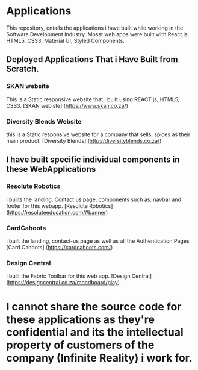 # Applications
This repository, entails the applications i have built while working in the Software Development Industry.
Mosst web apps were built with React.js, HTML5, CSS3, Material UI, Styled Components.

## Deployed Applications That i Have Built from Scratch.

### SKAN website
 This is a Static responsive website that i built using REACT.js, HTML5, CSS3.
[SKAN webiste] (https://www.skan.co.za/)

### Diversity Blends Website
this is a Static responsive website for a company that sells, spices as their main product.
[Diversity Blends] (http://diversityblends.co.za/)

## I have built specific individual components in these WebApplications

### Resolute Robotics
i builts the landing, Contact us page, components such as: navbar and footer for this webapp. 
[Resolute Robotics] (https://resoluteeducation.com/#banner)

### CardCahoots
i built the landing, contact-us page as well as all the Authentication Pages
[Card Cahoots] (https://cardcahoots.com/)

### Design Central
i built the Fabric Toolbar for this web app.
[Design Central] (https://designcentral.co.za/moodboard/play)

# I cannot share the source code for these applications as they're confidential and its the intellectual property of customers of the company (Infinite Reality) i work for.
